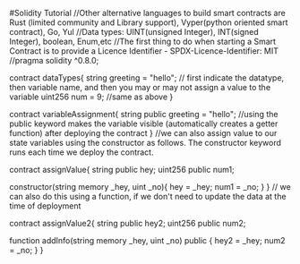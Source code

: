 #Solidity Tutorial
//Other alternative languages to build smart contracts are Rust (limited community and Library support), Vyper(python oriented smart contract), Go, Yul
//Data types: UINT(unsigned Integer), INT(signed Integer), boolean, Enum,etc
//The first thing to do when starting a Smart Contract is to provide a Licence Identifier - SPDX-Licence-Identifier: MIT
//pragma solidity ^0.8.0;

contract dataTypes{
string greeting = "hello"; // first indicate the datatype, then variable name, and then you may or may not assign a value to the variable
uint256 num = 9;  //same as above
} 

contract variableAssignment{
 string public greeting = "hello"; //using the public keyword makes the variable visible (automatically creates a getter function) after deploying the contract
 }
 //we can also assign value to our state variables using the constructor as follows. The constructor keyword runs each time we deploy the contract.

 contract assignValue{
  string public hey;
  uint256 public num1;

   constructor(string memory _hey, uint _no){
    hey = _hey;
    num1 = _no;
   }
   }
// we can also do this using a function, if we don't need to update the data at the time of deployment

 contract assignValue2{
  string public hey2;
  uint256 public num2;

   function addInfo(string memory _hey, uint _no) public {
    hey2 = _hey;
    num2 = _no;
   }
   }
